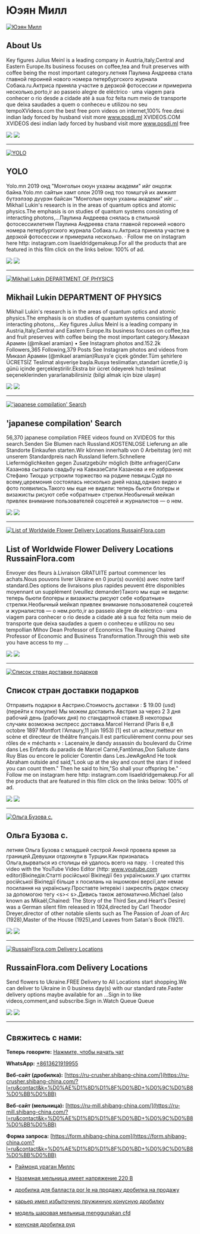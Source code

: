 # Юэян Милл

<a href="https://swt.shibang-china.com/?l=ru&img&k=%D0%AE%D1%8D%D1%8F%D0%BD+%D0%9C%D0%B8%D0%BB%D0%BB" target="_blank">![Юэян Милл](http://static.shibang-china.com/all-800x300/785.jpg)</a>

## About Us
Key figures Julius Meinl is a leading company in Austria,Italy,Central and Eastern Europe.Its business focuses on coffee,tea and fruit preserves with coffee being the most important category.летняя Паулина Андреева стала главной героиней нового номера петербургского журнала Собака.ru.Актриса приняла участие в дерзкой фотосессии и примерила несколько.porto,ir ao passeio alegre de el&#233;ctrico&nbsp;&#0183;&#32;uma viagem para conhecer o rio desde a cidade at&#233; &#224; sua foz feita num meio de transporte que deixa saudades a quem o conheceu e utilizou no seu tempoXVideos.com the best free porn videos on internet,100% free.desi indian lady forced by husband visit more www.posdi.ml XVIDEOS.COM XVIDEOS desi indian lady forced by husband visit more www.posdi.ml free


<a href="https://whatsapp.shibangsoft.com/WhatsApp.php" target="_blank" title="WhatsApp">![](http://static.shibang-china.com/icon/whatsapp.png)</a> <a href="https://swt.shibang-china.com/?l=ru&icon&k=%D0%AE%D1%8D%D1%8F%D0%BD+%D0%9C%D0%B8%D0%BB%D0%BB" target="_blank">![](http://static.shibang-china.com/icon/chat-ru.png)</a>

---

<a href="https://swt.shibang-china.com/?l=ru&img&k=%D0%AE%D1%8D%D1%8F%D0%BD+%D0%9C%D0%B8%D0%BB%D0%BB" target="_blank">![YOLO](http://static.shibang-china.com/all-800x300/24.jpg)</a>

## YOLO
Yolo.mn 2019 онд &quot;Монголын оюун ухааны академи&quot; ийг онцолж байна.Yolo.mn сайтын хамт олон 2019 онд тоо томшгүй их амжилт бүтээлээр дүүрэн байсан &quot;Монголын оюун ухааны академи&quot; ийг …Mikhail Lukin's research is in the areas of quantum optics and atomic physics.The emphasis is on studies of quantum systems consisting of interacting photons,…Паулина Андреева снялась в стильной фотосессиилетняя Паулина Андреева стала главной героиней нового номера петербургского журнала Собака.ru.Актриса приняла участие в дерзкой фотосессии и примерила несколько.&nbsp;&#0183;&#32;Follow me on instagram here http: instagram.com lisaeldridgemakeup.For all the products that are featured in this film click on the links below: 100% of ad.


<a href="https://whatsapp.shibangsoft.com/WhatsApp.php" target="_blank" title="WhatsApp">![](http://static.shibang-china.com/icon/whatsapp.png)</a> <a href="https://swt.shibang-china.com/?l=ru&icon&k=%D0%AE%D1%8D%D1%8F%D0%BD+%D0%9C%D0%B8%D0%BB%D0%BB" target="_blank">![](http://static.shibang-china.com/icon/chat-ru.png)</a>

---

<a href="https://swt.shibang-china.com/?l=ru&img&k=%D0%AE%D1%8D%D1%8F%D0%BD+%D0%9C%D0%B8%D0%BB%D0%BB" target="_blank">![Mikhail Lukin DEPARTMENT OF PHYSICS](http://static.shibang-china.com/all-800x300/411.jpg)</a>

## Mikhail Lukin DEPARTMENT OF PHYSICS
Mikhail Lukin's research is in the areas of quantum optics and atomic physics.The emphasis is on studies of quantum systems consisting of interacting photons,…Key figures Julius Meinl is a leading company in Austria,Italy,Central and Eastern Europe.Its business focuses on coffee,tea and fruit preserves with coffee being the most important category.Микаэл Арамян (@mikael aramian) • See Instagram photos and.152.2k Followers,365 Following,379 Posts See Instagram photos and videos from Микаэл Арамян (@mikael aramian)Rusya'e &#231;i&#231;ek g&#246;nder.T&#252;m şehirlere &#220;CRETSİZ Teslimat alışverişe başla.Rusya teslimatları,standart &#252;cretle,0 iş g&#252;n&#252; i&#231;inde ger&#231;ekleştirilir.Ekstra bir &#252;cret &#246;deyerek hızlı teslimat se&#231;eneklerinden yararlanabilirsiniz (bilgi almak i&#231;in bize ulaşın)


<a href="https://whatsapp.shibangsoft.com/WhatsApp.php" target="_blank" title="WhatsApp">![](http://static.shibang-china.com/icon/whatsapp.png)</a> <a href="https://swt.shibang-china.com/?l=ru&icon&k=%D0%AE%D1%8D%D1%8F%D0%BD+%D0%9C%D0%B8%D0%BB%D0%BB" target="_blank">![](http://static.shibang-china.com/icon/chat-ru.png)</a>

---

<a href="https://swt.shibang-china.com/?l=ru&img&k=%D0%AE%D1%8D%D1%8F%D0%BD+%D0%9C%D0%B8%D0%BB%D0%BB" target="_blank">!['japanese compilation' Search](http://static.shibang-china.com/all-800x300/238.jpg)</a>

## 'japanese compilation' Search
56,370 japanese compilation FREE videos found on XVIDEOS for this search.Senden Sie Blumen nach Russland.KOSTENLOSE Lieferung an alle Standorte Einkaufen starten.Wir k&#246;nnen innerhalb von 0 Arbeitstag (en) mit unserem Standardpreis nach Russland liefern.Schnellere Lieferm&#246;glichkeiten gegen Zusatzgeb&#252;hr m&#246;glich (bitte anfragen)Сати Казанова сыграла свадьбу на КавказеСати Казанова и ее избранник Стефано Тиоццо устроили торжество на родине певицы.Судя по всему,церемония состоялась несколько дней назад,однако видео и фото появились.Такого мы еще не видели: теперь бьюти блогеры и визажисты рисуют себе &#171;обратные&#187; стрелки.Необычный мейкап привлек внимание пользователей соцсетей и журналистов — о нем.


<a href="https://whatsapp.shibangsoft.com/WhatsApp.php" target="_blank" title="WhatsApp">![](http://static.shibang-china.com/icon/whatsapp.png)</a> <a href="https://swt.shibang-china.com/?l=ru&icon&k=%D0%AE%D1%8D%D1%8F%D0%BD+%D0%9C%D0%B8%D0%BB%D0%BB" target="_blank">![](http://static.shibang-china.com/icon/chat-ru.png)</a>

---

<a href="https://swt.shibang-china.com/?l=ru&img&k=%D0%AE%D1%8D%D1%8F%D0%BD+%D0%9C%D0%B8%D0%BB%D0%BB" target="_blank">![List of Worldwide Flower Delivery Locations RussainFlora.com](http://static.shibang-china.com/all-800x300/1116.jpg)</a>

## List of Worldwide Flower Delivery Locations RussainFlora.com
Envoyer des fleurs &#224;.Livraison GRATUITE partout commencer les achats.Nous pouvons livrer Ukraine en 0 jour(s) ouvr&#233;(s) avec notre tarif standard.Des options de livraisons plus rapides peuvent &#234;tre disponibles moyennant un suppl&#233;ment (veuillez demander)Такого мы еще не видели: теперь бьюти блогеры и визажисты рисуют себе &#171;обратные&#187; стрелки.Необычный мейкап привлек внимание пользователей соцсетей и журналистов — о нем.porto,ir ao passeio alegre de el&#233;ctrico&nbsp;&#0183;&#32;uma viagem para conhecer o rio desde a cidade at&#233; &#224; sua foz feita num meio de transporte que deixa saudades a quem o conheceu e utilizou no seu tempoIlian Mihov Dean Professor of Economics The Rausing Chaired Professor of Economic and Business Transformation.Through this web site you have access to my …


<a href="https://whatsapp.shibangsoft.com/WhatsApp.php" target="_blank" title="WhatsApp">![](http://static.shibang-china.com/icon/whatsapp.png)</a> <a href="https://swt.shibang-china.com/?l=ru&icon&k=%D0%AE%D1%8D%D1%8F%D0%BD+%D0%9C%D0%B8%D0%BB%D0%BB" target="_blank">![](http://static.shibang-china.com/icon/chat-ru.png)</a>

---

<a href="https://swt.shibang-china.com/?l=ru&img&k=%D0%AE%D1%8D%D1%8F%D0%BD+%D0%9C%D0%B8%D0%BB%D0%BB" target="_blank">![Список стран доставки подарков](http://static.shibang-china.com/all-800x300/736.jpg)</a>

## Список стран доставки подарков
Отправить подарки в Австрию.Стоимость доставки : $ 19.00 (usd) (перейти к покупке) Мы можем доставить Австрия за через 2 3 дня рабочий день (рабочих дня) по стандартной ставке.В некоторых случаях возможна экспресс доставка.Marcel Herrand (Paris 8 e,8 octobre 1897 Montfort l'Amaury,11 juin 1953) [1] est un acteur,metteur en sc&#232;ne et directeur de th&#233;&#226;tre fran&#231;ais.Il est particuli&#232;rement connu pour ses r&#244;les de &#171; m&#233;chants &#187; : Lacenaire,le dandy assassin du boulevard du Crime dans Les Enfants du paradis de Marcel Carn&#233;,Fant&#244;mas,Don Salluste dans Ruy Blas ou encore le policier Corentin dans Les.JewAgeAnd He took Abraham outside and said,&quot;Look up at the sky and count the stars if indeed you can count them.&quot; Then he said to him,&quot;So shall your offspring be.&quot;&nbsp;&#0183;&#32;Follow me on instagram here http: instagram.com lisaeldridgemakeup.For all the products that are featured in this film click on the links below: 100% of ad.


<a href="https://whatsapp.shibangsoft.com/WhatsApp.php" target="_blank" title="WhatsApp">![](http://static.shibang-china.com/icon/whatsapp.png)</a> <a href="https://swt.shibang-china.com/?l=ru&icon&k=%D0%AE%D1%8D%D1%8F%D0%BD+%D0%9C%D0%B8%D0%BB%D0%BB" target="_blank">![](http://static.shibang-china.com/icon/chat-ru.png)</a>

---

<a href="https://swt.shibang-china.com/?l=ru&img&k=%D0%AE%D1%8D%D1%8F%D0%BD+%D0%9C%D0%B8%D0%BB%D0%BB" target="_blank">![Ольга Бузова с.](http://static.shibang-china.com/all-800x300/1034.jpg)</a>

## Ольга Бузова с.
летняя Ольга Бузова с младшей сестрой Анной провела время за границей.Девушки отдохнули в Турции.Как призналась Ольга,вырваться из столицы ей удалось всего на пару.&nbsp;&#0183;&#32;I created this video with the YouTube Video Editor (http: www.youtube.com editor)Вікіпедія:Статті російської Вікіпедії без українських.У цих статтях російської Вікіпедії більше х посилань на іншомовні версії,але немає посилання на українську.Проставте інтервікі і закресліть рядок списку за допомогою тегу &lt;s&gt;&lt; s&gt;.Дивись також автоматично.Michael (also known as Mika&#235;l,Chained: The Story of the Third Sex,and Heart's Desire) was a German silent film released in 1924,directed by Carl Theodor Dreyer,director of other notable silents such as The Passion of Joan of Arc (1928),Master of the House (1925),and Leaves from Satan's Book (1921).


<a href="https://whatsapp.shibangsoft.com/WhatsApp.php" target="_blank" title="WhatsApp">![](http://static.shibang-china.com/icon/whatsapp.png)</a> <a href="https://swt.shibang-china.com/?l=ru&icon&k=%D0%AE%D1%8D%D1%8F%D0%BD+%D0%9C%D0%B8%D0%BB%D0%BB" target="_blank">![](http://static.shibang-china.com/icon/chat-ru.png)</a>

---

<a href="https://swt.shibang-china.com/?l=ru&img&k=%D0%AE%D1%8D%D1%8F%D0%BD+%D0%9C%D0%B8%D0%BB%D0%BB" target="_blank">![RussainFlora.com Delivery Locations](http://static.shibang-china.com/all-800x300/844.jpg)</a>

## RussainFlora.com Delivery Locations
Send flowers to Ukraine.FREE Delivery to All Locations start shopping.We can deliver to Ukraine in 0 business day(s) with our standard rate.Faster delivery options maybe available for an …Sign in to like videos,comment,and subscribe.Sign in.Watch Queue Queue

<a href="https://whatsapp.shibangsoft.com/WhatsApp.php" target="_blank" title="WhatsApp">![](http://static.shibang-china.com/icon/whatsapp.png)</a> <a href="https://swt.shibang-china.com/?l=ru&icon&k=%D0%AE%D1%8D%D1%8F%D0%BD+%D0%9C%D0%B8%D0%BB%D0%BB" target="_blank">![](http://static.shibang-china.com/icon/chat-ru.png)</a>

---
## Свяжитесь с нами:

**Теперь говорите:** [Нажмите, чтобы начать чат](https://swt.shibang-china.com?l=ru&contact&k=%D0%AE%D1%8D%D1%8F%D0%BD+%D0%9C%D0%B8%D0%BB%D0%BB)

**WhatsApp:**  [+8613621919955](https://whatsapp.shibangsoft.com/WhatsApp.php)

**Веб-сайт (дробилка):** [https://ru-crusher.shibang-china.com/](https://ru-crusher.shibang-china.com/?l=ru&contact&k=%D0%AE%D1%8D%D1%8F%D0%BD+%D0%9C%D0%B8%D0%BB%D0%BB)

**Веб-сайт (мельница):** [https://ru-mill.shibang-china.com/](https://ru-mill.shibang-china.com/?l=ru&contact&k=%D0%AE%D1%8D%D1%8F%D0%BD+%D0%9C%D0%B8%D0%BB%D0%BB)

**Форма запроса:** [https://form.shibang-china.com](https://form.shibang-china.com?l=ru&contact&k=%D0%AE%D1%8D%D1%8F%D0%BD+%D0%9C%D0%B8%D0%BB%D0%BB)

* [Раймонд ураган Миллс](../125/%D0%A0%D0%B0%D0%B9%D0%BC%D0%BE%D0%BD%D0%B4%20%D1%83%D1%80%D0%B0%D0%B3%D0%B0%D0%BD%20%D0%9C%D0%B8%D0%BB%D0%BB%D1%81.md)

* [Наземная мельница имеет напряжение 220 В](../123/%D0%9D%D0%B0%D0%B7%D0%B5%D0%BC%D0%BD%D0%B0%D1%8F%20%D0%BC%D0%B5%D0%BB%D1%8C%D0%BD%D0%B8%D1%86%D0%B0%20%D0%B8%D0%BC%D0%B5%D0%B5%D1%82%20%D0%BD%D0%B0%D0%BF%D1%80%D1%8F%D0%B6%D0%B5%D0%BD%D0%B8%D0%B5%20220%20%D0%92.md)

* [дробилка для балласта por le на продажу дробилка на продажу](../125/%D0%B4%D1%80%D0%BE%D0%B1%D0%B8%D0%BB%D0%BA%D0%B0%20%D0%B4%D0%BB%D1%8F%20%D0%B1%D0%B0%D0%BB%D0%BB%D0%B0%D1%81%D1%82%D0%B0%20por%20le%20%D0%BD%D0%B0%20%D0%BF%D1%80%D0%BE%D0%B4%D0%B0%D0%B6%D1%83%20%D0%B4%D1%80%D0%BE%D0%B1%D0%B8%D0%BB%D0%BA%D0%B0%20%D0%BD%D0%B0%20%D0%BF%D1%80%D0%BE%D0%B4%D0%B0%D0%B6%D1%83.md)

* [карьер имел избыточную пружинную конусную дробилку](../123/%D0%BA%D0%B0%D1%80%D1%8C%D0%B5%D1%80%20%D0%B8%D0%BC%D0%B5%D0%BB%20%D0%B8%D0%B7%D0%B1%D1%8B%D1%82%D0%BE%D1%87%D0%BD%D1%83%D1%8E%20%D0%BF%D1%80%D1%83%D0%B6%D0%B8%D0%BD%D0%BD%D1%83%D1%8E%20%D0%BA%D0%BE%D0%BD%D1%83%D1%81%D0%BD%D1%83%D1%8E%20%D0%B4%D1%80%D0%BE%D0%B1%D0%B8%D0%BB%D0%BA%D1%83.md)

* [модель шаровая мельница menggunakan cfd](../121/%D0%BC%D0%BE%D0%B4%D0%B5%D0%BB%D1%8C%20%D1%88%D0%B0%D1%80%D0%BE%D0%B2%D0%B0%D1%8F%20%D0%BC%D0%B5%D0%BB%D1%8C%D0%BD%D0%B8%D1%86%D0%B0%20menggunakan%20cfd.md)

* [конусная дробилка руд](../121/%D0%BA%D0%BE%D0%BD%D1%83%D1%81%D0%BD%D0%B0%D1%8F%20%D0%B4%D1%80%D0%BE%D0%B1%D0%B8%D0%BB%D0%BA%D0%B0%20%D1%80%D1%83%D0%B4.md)